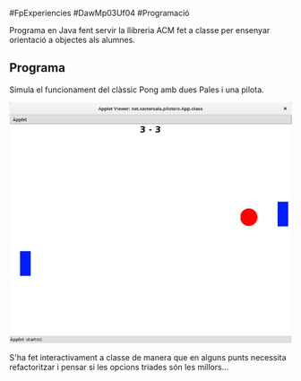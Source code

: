 #FpExperiencies #DawMp03Uf04 #Programació

Programa en Java fent servir la llibreria ACM fet a classe per ensenyar
orientació a objectes als alumnes.

Programa
-------------
Simula el funcionament del clàssic Pong amb dues Pales i una pilota.

![README/pong.png](README/pong.png)

S'ha fet interactivament a classe de manera que en alguns punts necessita refactoritzar i pensar si les opcions triades són les millors... 
